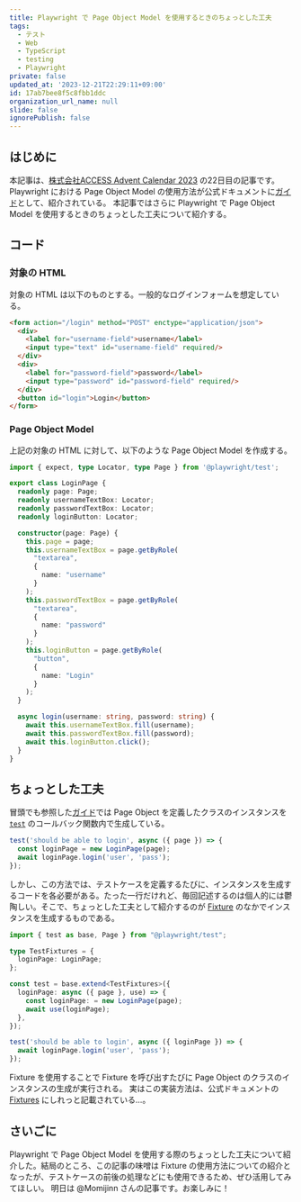 ```yaml
---
title: Playwright で Page Object Model を使用するときのちょっとした工夫
tags:
  - テスト
  - Web
  - TypeScript
  - testing
  - Playwright
private: false
updated_at: '2023-12-21T22:29:11+09:00'
id: 17ab7bee8f5c8fbb1ddc
organization_url_name: null
slide: false
ignorePublish: false
---
```

## はじめに

本記事は、[株式会社ACCESS Advent Calendar 2023](https://qiita.com/advent-calendar/2023/access) の22日目の記事です。
Playwright における Page Object Model の使用方法が公式ドキュメントに[ガイド](https://playwright.dev/docs/pom)として、紹介されている。
本記事ではさらに Playwright で Page Object Model を使用するときのちょっとした工夫について紹介する。

## コード

### 対象の HTML

対象の HTML は以下のものとする。一般的なログインフォームを想定している。

```HTML
<form action="/login" method="POST" enctype="application/json">
  <div>
    <label for="username-field">username</label>
    <input type="text" id="username-field" required/>
  </div>
  <div>
    <label for="password-field">password</label>
    <input type="password" id="password-field" required/>
  </div>
  <button id="login">Login</button>
</form>
```

### Page Object Model

上記の対象の HTML に対して、以下のような Page Object Model を作成する。

```typescript
import { expect, type Locator, type Page } from '@playwright/test';

export class LoginPage {
  readonly page: Page;
  readonly usernameTextBox: Locator;
  readonly passwordTextBox: Locator;
  readonly loginButton: Locator;

  constructor(page: Page) {
    this.page = page;
    this.usernameTextBox = page.getByRole(
      "textarea",
      {
        name: "username"
      }
    );
    this.passwordTextBox = page.getByRole(
      "textarea",
      {
        name: "password"
      }
    );
    this.loginButton = page.getByRole(
      "button",
      {
        name: "Login"
      }
    );
  }

  async login(username: string, password: string) {
    await this.usernameTextBox.fill(username);
    await this.passwordTextBox.fill(password);
    await this.loginButton.click();
  }
}
```

## ちょっとした工夫

冒頭でも参照した[ガイド](https://playwright.dev/docs/pom)では Page Object を定義したクラスのインスタンスを [`test`](https://playwright.dev/docs/api/class-test#test-call) のコールバック関数内で生成している。

```typescript
test('should be able to login', async ({ page }) => {
  const loginPage = new LoginPage(page);
  await loginPage.login('user', 'pass');
});
```

しかし、この方法では、テストケースを定義するたびに、インスタンスを生成するコードを各必要がある。たった一行だけれど、毎回記述するのは個人的には鬱陶しい。そこで、ちょっとした工夫として紹介するのが [Fixture](https://playwright.dev/docs/test-fixtures) のなかでインスタンスを生成するものである。

```typescript
import { test as base, Page } from "@playwright/test";

type TestFixtures = {
  loginPage: LoginPage;
};

const test = base.extend<TestFixtures>({
  loginPage: async ({ page }, use) => {
    const loginPage: = new LoginPage(page);
    await use(loginPage);
  },
});

test('should be able to login', async ({ loginPage }) => {
  await loginPage.login('user', 'pass');
});
```

Fixture を使用することで Fixture を呼び出すたびに Page Object のクラスのインスタンスの生成が実行される。
実はこの実装方法は、公式ドキュメントの [Fixtures](https://playwright.dev/docs/test-fixtures#creating-a-fixture) にしれっと記載されている...。

## さいごに

Playwright で Page Object Model を使用する際のちょっとした工夫について紹介した。結局のところ、この記事の味噌は Fixture の使用方法についての紹介となったが、テストケースの前後の処理などにも使用できるため、ぜひ活用してみてほしい。
明日は @Momijinn さんの記事です。お楽しみに！


<!-- zenn article id: 70698527ec7bf0 -->

